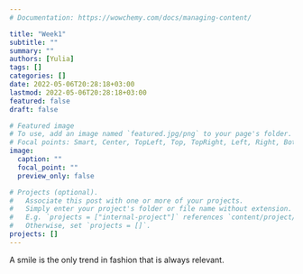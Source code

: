 ```yaml
---
# Documentation: https://wowchemy.com/docs/managing-content/

title: "Week1"
subtitle: ""
summary: ""
authors: [Yulia]
tags: []
categories: []
date: 2022-05-06T20:28:18+03:00
lastmod: 2022-05-06T20:28:18+03:00
featured: false
draft: false

# Featured image
# To use, add an image named `featured.jpg/png` to your page's folder.
# Focal points: Smart, Center, TopLeft, Top, TopRight, Left, Right, BottomLeft, Bottom, BottomRight.
image:
  caption: ""
  focal_point: ""
  preview_only: false

# Projects (optional).
#   Associate this post with one or more of your projects.
#   Simply enter your project's folder or file name without extension.
#   E.g. `projects = ["internal-project"]` references `content/project/deep-learning/index.md`.
#   Otherwise, set `projects = []`.
projects: []
---
```


A smile is the only trend in fashion that is always relevant.
